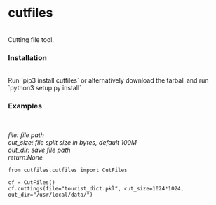 # cutfiles
<br />
Cutting file tool.

### Installation
<br />
Run `pip3 install cutfiles` or alternatively download the tarball and run `python3 setup.py install`


### Examples
<br />

*file: file path
<br />
cut_size: file split size in bytes, default 100M
<br />
out_dir: save file path
<br />
return:None*
<br />
```
from cutfiles.cutfiles import CutFiles

cf = CutFiles()
cf.cuttings(file="tourist_dict.pkl", cut_size=1024*1024, out_dir="/usr/local/data/")
```
